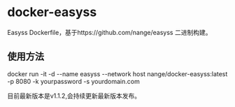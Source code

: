 # docker-easyss
Easyss Dockerfile，基于https://github.com/nange/easyss 二进制构建。

## 使用方法

docker run -it -d --name easyss --network host nange/docker-easyss:latest -p 8080 -k yourpassword -s yourdomain.com

目前最新版本是v1.1.2,会持续更新最新版本发布。
